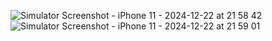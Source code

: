 
![Simulator Screenshot - iPhone 11 - 2024-12-22 at 21 58 42](https://github.com/user-attachments/assets/f1160932-31d6-42a6-bacd-0bc60cc8ae3e)
![Simulator Screenshot - iPhone 11 - 2024-12-22 at 21 59 01](https://github.com/user-attachments/assets/38c20557-20dd-439f-8229-39fe5c1ff05d)
